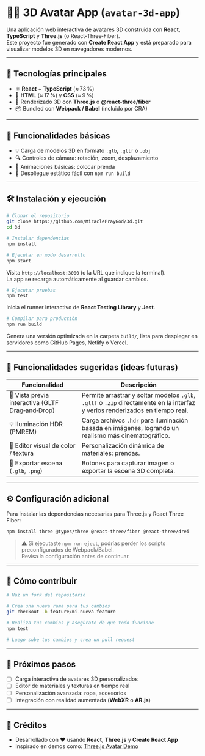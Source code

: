 # 🧍‍♂️ 3D Avatar App (`avatar-3d-app`)

Una aplicación web interactiva de avatares 3D construida con **React**, **TypeScript** y **Three.js** (o React‑Three‑Fiber).  
Este proyecto fue generado con **Create React App** y está preparado para visualizar modelos 3D en navegadores modernos.

---

## 🧪 Tecnologías principales

- ⚛️ **React** + **TypeScript** (≈ 73 %)
- 🧾 **HTML** (≈ 17 %) y **CSS** (≈ 9 %)
- 🧠 Renderizado 3D con **Three.js** o **@react-three/fiber**
- 📦 Bundled con **Webpack / Babel** (incluido por CRA)

---

## 🌟 Funcionalidades básicas

- 💡 Carga de modelos 3D en formato `.glb`, `.gltf` o `.obj`
- 🔍 Controles de cámara: rotación, zoom, desplazamiento
- 🕺 Animaciones básicas: colocar prenda
- 🚀 Despliegue estático fácil con `npm run build`

---

## 🛠️ Instalación y ejecución

```bash
# Clonar el repositorio
git clone https://github.com/MiraclePrayGod/3d.git
cd 3d

# Instalar dependencias
npm install

# Ejecutar en modo desarrollo
npm start
```

Visita `http://localhost:3000` (o la URL que indique la terminal).  
La app se recarga automáticamente al guardar cambios.

```bash
# Ejecutar pruebas
npm test
```

Inicia el runner interactivo de **React Testing Library** y **Jest**.

```bash
# Compilar para producción
npm run build
```

Genera una versión optimizada en la carpeta `build/`, lista para desplegar en servidores como GitHub Pages, Netlify o Vercel.

---

## 🚀 Funcionalidades sugeridas (ideas futuras)

| Funcionalidad                                 | Descripción                                                                                   |
|----------------------------------------------|-----------------------------------------------------------------------------------------------|
| 🎯 Vista previa interactiva (GLTF Drag‑and‑Drop) | Permite arrastrar y soltar modelos `.glb`, `.gltf` o `.zip` directamente en la interfaz y verlos renderizados en tiempo real. |
| 💡 Iluminación HDR (PMREM)                    | Carga archivos `.hdr` para iluminación basada en imágenes, logrando un realismo más cinematográfico. |
| 🎨 Editor visual de color / textura           | Personalización dinámica de materiales: prendas.               |
| 📸 Exportar escena (`.glb`, `.png`)           | Botones para capturar imagen o exportar la escena 3D completa.                                |

---

## ⚙️ Configuración adicional

Para instalar las dependencias necesarias para Three.js y React Three Fiber:

```bash
npm install three @types/three @react-three/fiber @react-three/drei
```

> ⚠️ Si ejecutaste `npm run eject`, podrías perder los scripts preconfigurados de Webpack/Babel.  
> Revisa la configuración antes de continuar.

---

## 🤝 Cómo contribuir

```bash
# Haz un fork del repositorio

# Crea una nueva rama para tus cambios
git checkout -b feature/mi-nueva-feature

# Realiza tus cambios y asegúrate de que todo funcione
npm test

# Luego sube tus cambios y crea un pull request
```

---

## 🎯 Próximos pasos

- [ ] Carga interactiva de avatares 3D personalizados  
- [ ] Editor de materiales y texturas en tiempo real  
- [ ] Personalización avanzada: ropa, accesorios  
- [ ] Integración con realidad aumentada (**WebXR** o **AR.js**)

---

## 🙌 Créditos

- Desarrollado con ❤️ usando **React**, **Three.js** y **Create React App**
- Inspirado en demos como: [Three.js Avatar Demo](https://threejs.org/examples/)
